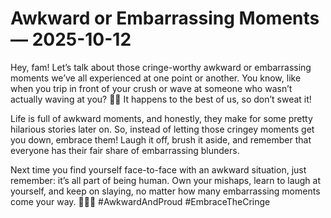 # Awkward or Embarrassing Moments — 2025-10-12

Hey, fam! Let’s talk about those cringe-worthy awkward or embarrassing moments we’ve all experienced at one point or another. You know, like when you trip in front of your crush or wave at someone who wasn’t actually waving at you? 🤦‍♀️ It happens to the best of us, so don’t sweat it!

Life is full of awkward moments, and honestly, they make for some pretty hilarious stories later on. So, instead of letting those cringey moments get you down, embrace them! Laugh it off, brush it aside, and remember that everyone has their fair share of embarrassing blunders.

Next time you find yourself face-to-face with an awkward situation, just remember: it’s all part of being human. Own your mishaps, learn to laugh at yourself, and keep on slaying, no matter how many embarrassing moments come your way. 💁‍♂️✨ #AwkwardAndProud #EmbraceTheCringe